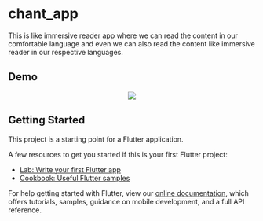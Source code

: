 # chant_app

This is like immersive reader app where we can read the content in our comfortable language and even we can also read the content like immersive reader in our respective languages.

## Demo

<p align="center">
  <img src="https://github.com/ayush-799/chant_app/blob/master/assets/images/vokoscreenNG-2020-08-23_01-17-41.gif">
</p>

## Getting Started

This project is a starting point for a Flutter application.

A few resources to get you started if this is your first Flutter project:

- [Lab: Write your first Flutter app](https://flutter.dev/docs/get-started/codelab)
- [Cookbook: Useful Flutter samples](https://flutter.dev/docs/cookbook)

For help getting started with Flutter, view our
[online documentation](https://flutter.dev/docs), which offers tutorials,
samples, guidance on mobile development, and a full API reference.
